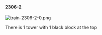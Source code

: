 #### 2306-2
![train-2306-2-0.png](https://github.com/lil-lab/nlvr/raw/master/nlvr/train/images/7/train-2306-2-0.png "train-2306-2-0.png")

There is 1 tower with 1 black block at the top